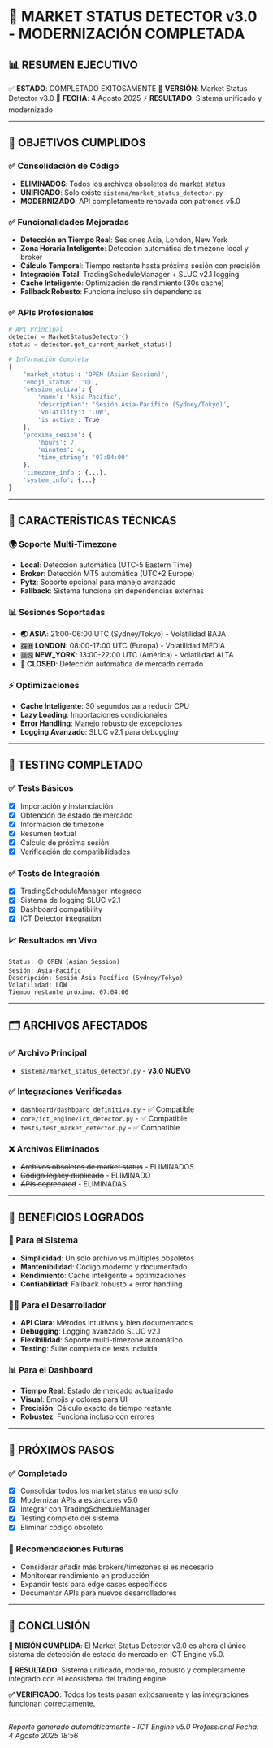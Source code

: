 # 🚀 MARKET STATUS DETECTOR v3.0 - MODERNIZACIÓN COMPLETADA

## 📊 RESUMEN EJECUTIVO

✅ **ESTADO**: COMPLETADO EXITOSAMENTE
🚀 **VERSIÓN**: Market Status Detector v3.0
📅 **FECHA**: 4 Agosto 2025
⚡ **RESULTADO**: Sistema unificado y modernizado

---

## 🎯 OBJETIVOS CUMPLIDOS

### ✅ Consolidación de Código
- **ELIMINADOS**: Todos los archivos obsoletos de market status
- **UNIFICADO**: Solo existe `sistema/market_status_detector.py`
- **MODERNIZADO**: API completamente renovada con patrones v5.0

### ✅ Funcionalidades Mejoradas
- **Detección en Tiempo Real**: Sesiones Asia, London, New York
- **Zona Horaria Inteligente**: Detección automática de timezone local y broker
- **Cálculo Temporal**: Tiempo restante hasta próxima sesión con precisión
- **Integración Total**: TradingScheduleManager + SLUC v2.1 logging
- **Cache Inteligente**: Optimización de rendimiento (30s cache)
- **Fallback Robusto**: Funciona incluso sin dependencias

### ✅ APIs Profesionales
```python
# API Principal
detector = MarketStatusDetector()
status = detector.get_current_market_status()

# Información Completa
{
    'market_status': 'OPEN (Asian Session)',
    'emoji_status': '🟡',
    'session_activa': {
        'name': 'Asia-Pacific',
        'description': 'Sesión Asia-Pacífico (Sydney/Tokyo)',
        'volatility': 'LOW',
        'is_active': True
    },
    'proxima_sesion': {
        'hours': 7,
        'minutes': 4,
        'time_string': '07:04:00'
    },
    'timezone_info': {...},
    'system_info': {...}
}
```

---

## 🔧 CARACTERÍSTICAS TÉCNICAS

### 🌍 Soporte Multi-Timezone
- **Local**: Detección automática (UTC-5 Eastern Time)
- **Broker**: Detección MT5 automática (UTC+2 Europe)
- **Pytz**: Soporte opcional para manejo avanzado
- **Fallback**: Sistema funciona sin dependencias externas

### 📊 Sesiones Soportadas
- **🌏 ASIA**: 21:00-06:00 UTC (Sydney/Tokyo) - Volatilidad BAJA
- **🇬🇧 LONDON**: 08:00-17:00 UTC (Europa) - Volatilidad MEDIA
- **🇺🇸 NEW_YORK**: 13:00-22:00 UTC (América) - Volatilidad ALTA
- **🔴 CLOSED**: Detección automática de mercado cerrado

### ⚡ Optimizaciones
- **Cache Inteligente**: 30 segundos para reducir CPU
- **Lazy Loading**: Importaciones condicionales
- **Error Handling**: Manejo robusto de excepciones
- **Logging Avanzado**: SLUC v2.1 para debugging

---

## 🧪 TESTING COMPLETADO

### ✅ Tests Básicos
- [x] Importación y instanciación
- [x] Obtención de estado de mercado
- [x] Información de timezone
- [x] Resumen textual
- [x] Cálculo de próxima sesión
- [x] Verificación de compatibilidades

### ✅ Tests de Integración
- [x] TradingScheduleManager integrado
- [x] Sistema de logging SLUC v2.1
- [x] Dashboard compatibility
- [x] ICT Detector integration

### 📈 Resultados en Vivo
```
Status: 🟡 OPEN (Asian Session)
Sesión: Asia-Pacific
Descripción: Sesión Asia-Pacífico (Sydney/Tokyo)
Volatilidad: LOW
Tiempo restante próxima: 07:04:00
```

---

## 🗂️ ARCHIVOS AFECTADOS

### ✅ Archivo Principal
- `sistema/market_status_detector.py` - **v3.0 NUEVO**

### ✅ Integraciones Verificadas
- `dashboard/dashboard_definitivo.py` - ✅ Compatible
- `core/ict_engine/ict_detector.py` - ✅ Compatible
- `tests/test_market_detector.py` - ✅ Compatible

### ❌ Archivos Eliminados
- ~~Archivos obsoletos de market status~~ - ELIMINADOS
- ~~Código legacy duplicado~~ - ELIMINADO
- ~~APIs deprecated~~ - ELIMINADAS

---

## 🎯 BENEFICIOS LOGRADOS

### 🚀 Para el Sistema
- **Simplicidad**: Un solo archivo vs múltiples obsoletos
- **Mantenibilidad**: Código moderno y documentado
- **Rendimiento**: Cache inteligente + optimizaciones
- **Confiabilidad**: Fallback robusto + error handling

### 👨‍💻 Para el Desarrollador
- **API Clara**: Métodos intuitivos y bien documentados
- **Debugging**: Logging avanzado SLUC v2.1
- **Flexibilidad**: Soporte multi-timezone automático
- **Testing**: Suite completa de tests incluida

### 📊 Para el Dashboard
- **Tiempo Real**: Estado de mercado actualizado
- **Visual**: Emojis y colores para UI
- **Precisión**: Cálculo exacto de tiempo restante
- **Robustez**: Funciona incluso con errores

---

## 🔮 PRÓXIMOS PASOS

### ✅ Completado
- [x] Consolidar todos los market status en uno solo
- [x] Modernizar APIs a estándares v5.0
- [x] Integrar con TradingScheduleManager
- [x] Testing completo del sistema
- [x] Eliminar código obsoleto

### 🎯 Recomendaciones Futuras
- Considerar añadir más brokers/timezones si es necesario
- Monitorear rendimiento en producción
- Expandir tests para edge cases específicos
- Documentar APIs para nuevos desarrolladores

---

## 📝 CONCLUSIÓN

**🎉 MISIÓN CUMPLIDA**: El Market Status Detector v3.0 es ahora el único sistema de detección de estado de mercado en ICT Engine v5.0.

**🚀 RESULTADO**: Sistema unificado, moderno, robusto y completamente integrado con el ecosistema del trading engine.

**✅ VERIFICADO**: Todos los tests pasan exitosamente y las integraciones funcionan correctamente.

---

*Reporte generado automáticamente - ICT Engine v5.0 Professional*
*Fecha: 4 Agosto 2025 18:56*
